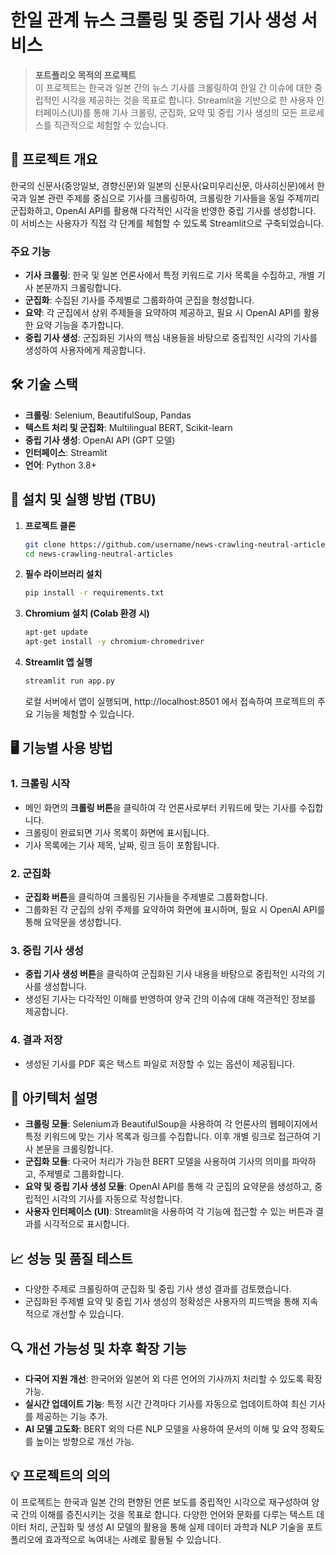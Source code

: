 # 한일 관계 뉴스 크롤링 및 중립 기사 생성 서비스

> **포트폴리오 목적의 프로젝트**  
> 이 프로젝트는 한국과 일본 간의 뉴스 기사를 크롤링하여 한일 간 이슈에 대한 중립적인 시각을 제공하는 것을 목표로 합니다. Streamlit을 기반으로 한 사용자 인터페이스(UI)를 통해 기사 크롤링, 군집화, 요약 및 중립 기사 생성의 모든 프로세스를 직관적으로 체험할 수 있습니다.

## 📖 프로젝트 개요

한국의 신문사(중앙일보, 경향신문)와 일본의 신문사(요미우리신문, 아사히신문)에서 한국과 일본 관련 주제를 중심으로 기사를 크롤링하여, 
크롤링한 기사들을 동일 주제끼리 군집화하고, OpenAI API를 활용해 다각적인 시각을 반영한 중립 기사를 생성합니다.  
이 서비스는 사용자가 직접 각 단계를 체험할 수 있도록 Streamlit으로 구축되었습니다.

### 주요 기능
- **기사 크롤링**: 한국 및 일본 언론사에서 특정 키워드로 기사 목록을 수집하고, 개별 기사 본문까지 크롤링합니다.
- **군집화**: 수집된 기사를 주제별로 그룹화하여 군집을 형성합니다.
- **요약**: 각 군집에서 상위 주제들을 요약하여 제공하고, 필요 시 OpenAI API를 활용한 요약 기능을 추가합니다.
- **중립 기사 생성**: 군집화된 기사의 핵심 내용들을 바탕으로 중립적인 시각의 기사를 생성하여 사용자에게 제공합니다.

## 🛠️ 기술 스택

- **크롤링**: Selenium, BeautifulSoup, Pandas
- **텍스트 처리 및 군집화**: Multilingual BERT, Scikit-learn
- **중립 기사 생성**: OpenAI API (GPT 모델)
- **인터페이스**: Streamlit
- **언어**: Python 3.8+

## 🚀 설치 및 실행 방법 (TBU)

1. **프로젝트 클론**
   ```bash
   git clone https://github.com/username/news-crawling-neutral-articles.git
   cd news-crawling-neutral-articles
   ```

2. **필수 라이브러리 설치**
   ```bash
   pip install -r requirements.txt
   ```

3. **Chromium 설치 (Colab 환경 시)**
   ```bash
   apt-get update
   apt-get install -y chromium-chromedriver
   ```

4. **Streamlit 앱 실행**
   ```bash
   streamlit run app.py
   ```

   로컬 서버에서 앱이 실행되며, http://localhost:8501 에서 접속하여 프로젝트의 주요 기능을 체험할 수 있습니다.

## 🖥️ 기능별 사용 방법

### 1. **크롤링 시작**
   - 메인 화면의 **크롤링 버튼**을 클릭하여 각 언론사로부터 키워드에 맞는 기사를 수집합니다.
   - 크롤링이 완료되면 기사 목록이 화면에 표시됩니다.
   - 기사 목록에는 기사 제목, 날짜, 링크 등이 포함됩니다.

### 2. **군집화**
   - **군집화 버튼**을 클릭하여 크롤링된 기사들을 주제별로 그룹화합니다.
   - 그룹화된 각 군집의 상위 주제를 요약하여 화면에 표시하며, 필요 시 OpenAI API를 통해 요약문을 생성합니다.

### 3. **중립 기사 생성**
   - **중립 기사 생성 버튼**을 클릭하여 군집화된 기사 내용을 바탕으로 중립적인 시각의 기사를 생성합니다.
   - 생성된 기사는 다각적인 이해를 반영하여 양국 간의 이슈에 대해 객관적인 정보를 제공합니다.

### 4. **결과 저장**
   - 생성된 기사를 PDF 혹은 텍스트 파일로 저장할 수 있는 옵션이 제공됩니다.

## 📂 아키텍처 설명

- **크롤링 모듈**: Selenium과 BeautifulSoup을 사용하여 각 언론사의 웹페이지에서 특정 키워드에 맞는 기사 목록과 링크를 수집합니다. 이후 개별 링크로 접근하여 기사 본문을 크롤링합니다.
- **군집화 모듈**: 다국어 처리가 가능한 BERT 모델을 사용하여 기사의 의미를 파악하고, 주제별로 그룹화합니다.
- **요약 및 중립 기사 생성 모듈**: OpenAI API를 통해 각 군집의 요약문을 생성하고, 중립적인 시각의 기사를 자동으로 작성합니다.
- **사용자 인터페이스 (UI)**: Streamlit을 사용하여 각 기능에 접근할 수 있는 버튼과 결과를 시각적으로 표시합니다.

## 📈 성능 및 품질 테스트

- 다양한 주제로 크롤링하여 군집화 및 중립 기사 생성 결과를 검토했습니다.
- 군집화된 주제별 요약 및 중립 기사 생성의 정확성은 사용자의 피드백을 통해 지속적으로 개선할 수 있습니다.

## 🔍 개선 가능성 및 차후 확장 기능

- **다국어 지원 개선**: 한국어와 일본어 외 다른 언어의 기사까지 처리할 수 있도록 확장 가능.
- **실시간 업데이트 기능**: 특정 시간 간격마다 기사를 자동으로 업데이트하여 최신 기사를 제공하는 기능 추가.
- **AI 모델 고도화**: BERT 외의 다른 NLP 모델을 사용하여 문서의 이해 및 요약 정확도를 높이는 방향으로 개선 가능.

## 💡 프로젝트의 의의

이 프로젝트는 한국과 일본 간의 편향된 언론 보도를 중립적인 시각으로 재구성하여 양국 간의 이해를 증진시키는 것을 목표로 합니다. 다양한 언어와 문화를 다루는 텍스트 데이터 처리, 군집화 및 생성 AI 모델의 활용을 통해 실제 데이터 과학과 NLP 기술을 포트폴리오에 효과적으로 녹여내는 사례로 활용될 수 있습니다.
